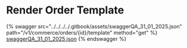 # Render Order Template

{% swagger src="../../../../.gitbook/assets/swaggerQA_31_01_2025.json" path="/v1/commerce/orders/{id}/template" method="get" %}
[swaggerQA_31_01_2025.json](../../../../.gitbook/assets/swaggerQA_31_01_2025.json)
{% endswagger %}
